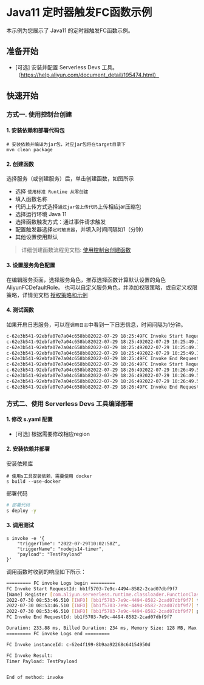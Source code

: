 # Java11 定时器触发FC函数示例

 本示例为您展示了 Java11 的定时器触发FC函数示例。

## 准备开始

 - [可选] 安装并配置 Serverless Devs 工具。（https://help.aliyun.com/document_detail/195474.html）

## 快速开始

### 方式一. 使用控制台创建

#### 1. 安装依赖和部署代码包

```shell
# 安装依赖并编译为jar包，对应jar包将在target目录下
mvn clean package
```

#### 2. 创建函数

 选择服务（或创建服务）后，单击创建函数，如图所示

 - 选择 `使用标准 Runtime 从零创建`
 - 填入函数名称
 - 代码上传方式选择`通过jar包上传代码`上传相应jar压缩包
 - 选择运行环境 Java 11
 - 选择函数触发方式：通过事件请求触发
 - 配置触发器选择`定时触发器`，并填入时间间隔如1（分钟）
 - 其他设置使用默认

> 详细创建函数流程见文档: [使用控制台创建函数](https://help.aliyun.com/document_detail/51783.html)

#### 3. 设置服务角色配置

 在编辑服务页面，选择服务角色，推荐选择函数计算默认设置的角色 AliyunFCDefaultRole。
 也可以自定义服务角色，并添加权限策略，或自定义权限策略，详情见文档 [授权策略和示例](https://help.aliyun.com/document_detail/253969.html)



#### 4. 测试函数

如果开启日志服务，可以在`调用日志`中看到一下日志信息，时间间隔为1分钟。

```bash
c-62e3b541-92ebfa07e7a04c658bb82022-07-29 18:25:49FC Invoke Start RequestId: 2dba780c-f1f6-4fd6-a572-d51f91a3a29b
c-62e3b541-92ebfa07e7a04c658bb82022-07-29 18:25:492022-07-29 10:25:49.153 [INFO] [2dba780c-f1f6-4fd6-a572-d51f91a3a29b] triggerTime: 2022-07-29T10:25:49Z
c-62e3b541-92ebfa07e7a04c658bb82022-07-29 18:25:492022-07-29 10:25:49.154 [INFO] [2dba780c-f1f6-4fd6-a572-d51f91a3a29b] triggerName: timer-java11
c-62e3b541-92ebfa07e7a04c658bb82022-07-29 18:25:492022-07-29 10:25:49.154 [INFO] [2dba780c-f1f6-4fd6-a572-d51f91a3a29b] payload: testPayload
c-62e3b541-92ebfa07e7a04c658bb82022-07-29 18:25:49FC Invoke End RequestId: 2dba780c-f1f6-4fd6-a572-d51f91a3a29b
c-62e3b541-92ebfa07e7a04c658bb82022-07-29 18:26:49FC Invoke Start RequestId: c6e86b7e-a319-4e9b-9796-3204c2b3e971
c-62e3b541-92ebfa07e7a04c658bb82022-07-29 18:26:492022-07-29 10:26:49.560 [INFO] [c6e86b7e-a319-4e9b-9796-3204c2b3e971] triggerTime: 2022-07-29T10:26:49Z
c-62e3b541-92ebfa07e7a04c658bb82022-07-29 18:26:492022-07-29 10:26:49.561 [INFO] [c6e86b7e-a319-4e9b-9796-3204c2b3e971] triggerName: timer-java11
c-62e3b541-92ebfa07e7a04c658bb82022-07-29 18:26:492022-07-29 10:26:49.561 [INFO] [c6e86b7e-a319-4e9b-9796-3204c2b3e971] payload: testPayload
c-62e3b541-92ebfa07e7a04c658bb82022-07-29 18:26:49FC Invoke End RequestId: c6e86b7e-a319-4e9b-9796-3204c2b3e971
```



### 方式二、使用 Serverless Devs 工具编译部署

#### 1. 修改 s.yaml 配置

 - [可选] 根据需要修改相应region

#### 2. 安装依赖并部署

 安装依赖库

```shell
# 使用s工具安装依赖，需要使用 docker
s build --use-docker
```

 部署代码

```bash
# 部署代码
s deploy -y
```

#### 3. 调用测试

```shell
s invoke -e '{
    "triggerTime": "2022-07-29T10:02:58Z",
    "triggerName": "nodejs14-timer",
    "payload": "TestPayload"
}'
```

 调用函数时收到的响应如下所示：

```bash
========= FC invoke Logs begin =========
FC Invoke Start RequestId: bb1f5703-7e9c-4494-8582-2cad07dbf9f7
[Name] Register [com.aliyun.serverless.runtime.classloader.FunctionClassLoader@58372a00] as [com.aliyun.serverless.runtime.classloader.FunctionClassLoader@com.aliyun.serverless.runtime.classloader.FunctionClassLoader@/code/HelloFCJavaKafka-1.0-SNAPSHOT.jar/code/original-HelloFCJavaKafka-1.0-SNAPSHOT.jar]: hash [d4d9f0d4] (normal mode)
2022-07-30 08:53:46.510 [INFO] [bb1f5703-7e9c-4494-8582-2cad07dbf9f7] triggerTime: 2022-07-29T10:02:58Z
2022-07-30 08:53:46.510 [INFO] [bb1f5703-7e9c-4494-8582-2cad07dbf9f7] triggerName: nodejs14-timer
2022-07-30 08:53:46.510 [INFO] [bb1f5703-7e9c-4494-8582-2cad07dbf9f7] payload: TestPayload
FC Invoke End RequestId: bb1f5703-7e9c-4494-8582-2cad07dbf9f7

Duration: 233.88 ms, Billed Duration: 234 ms, Memory Size: 128 MB, Max Memory Used: 81.87 MB
========= FC invoke Logs end =========

FC Invoke instanceId: c-62e4f199-8b9aa92268c64154950d

FC Invoke Result:
Timer Payload: TestPayload


End of method: invoke
```

